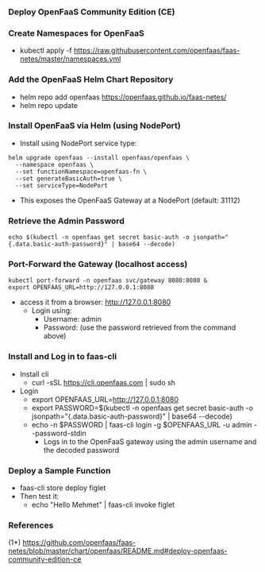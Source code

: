 ### Deploy OpenFaaS Community Edition (CE)

### Create Namespaces for OpenFaaS

- kubectl apply -f https://raw.githubusercontent.com/openfaas/faas-netes/master/namespaces.yml

### Add the OpenFaaS Helm Chart Repository

- helm repo add openfaas https://openfaas.github.io/faas-netes/
- helm repo update

### Install OpenFaaS via Helm (using NodePort)

- Install using NodePort service type:

```
helm upgrade openfaas --install openfaas/openfaas \
  --namespace openfaas \
  --set functionNamespace=openfaas-fn \
  --set generateBasicAuth=true \
  --set serviceType=NodePort
```

- This exposes the OpenFaaS Gateway at a NodePort (default: 31112)


### Retrieve the Admin Password

```echo $(kubectl -n openfaas get secret basic-auth -o jsonpath="{.data.basic-auth-password}" | base64 --decode)```

### Port-Forward the Gateway (localhost access)

```
kubectl port-forward -n openfaas svc/gateway 8080:8080 &
export OPENFAAS_URL=http://127.0.0.1:8080
```

- access it from a browser: http://127.0.0.1:8080
  - Login using:
    - Username: admin
    - Password: (use the password retrieved from the command above)

### Install and Log in to faas-cli
- Install cli
  - curl -sSL https://cli.openfaas.com | sudo sh
- Login
  - export OPENFAAS_URL=http://127.0.0.1:8080
  - export PASSWORD=$(kubectl -n openfaas get secret basic-auth -o jsonpath="{.data.basic-auth-password}" | base64 --decode)
  - echo -n $PASSWORD | faas-cli login -g $OPENFAAS_URL -u admin --password-stdin
    - Logs in to the OpenFaaS gateway using the admin username and the decoded password

### Deploy a Sample Function
- faas-cli store deploy figlet
- Then test it:
  - echo "Hello Mehmet" | faas-cli invoke figlet


### References

(1*) https://github.com/openfaas/faas-netes/blob/master/chart/openfaas/README.md#deploy-openfaas-community-edition-ce